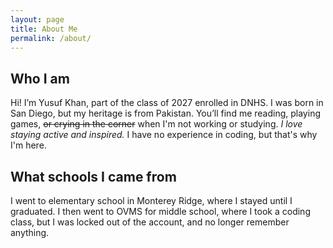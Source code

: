 ```yaml
---
layout: page
title: About Me
permalink: /about/
---
```

## Who I am
Hi! I’m Yusuf Khan, part of the class of 2027 enrolled in DNHS. I was born in San Diego, but my heritage is from Pakistan. You’ll find me reading, playing games, ~~or crying in the corner~~ when I'm not working or studying. *I love staying active and inspired.* I have no experience in coding, but that's why I'm here.

## What schools I came from
I went to elementary school in Monterey Ridge, where I stayed until I graduated. I then went to OVMS for middle school, where I took a coding class, but I was locked out of the account, and no longer remember anything.
<style>
    /* Style the grid container and items */
    .grid-container {
        display: grid;
        grid-template-columns: repeat(auto-fill, minmax(150px, 1fr)); /* Dynamic columns */
        gap: 10px;
        padding: 20px; /* Add some padding around the grid */
        justify-content: center; /* Center the grid items horizontally */
    }
    .grid-item {
        text-align: center;
        padding: 20px;
        background-color: lightblue; /* Light blue bubble background */
        border-radius: 15px; /* Create rounded corners for bubble effect */
        box-shadow: 0 4px 8px rgba(0, 0, 0, 0.1); /* Add slight shadow for depth */
    }
    .grid-item img {
        width: 120%; /* Slightly larger flags */
        height: 150px; /* Increase height for larger size */
        object-fit: contain; /* Ensure the image fits within the fixed height */
        display: block; /* Make sure image is block-level for proper centering */
        margin: 0 auto; /* Center the image horizontally */
    }
    .grid-item p {
        margin: 5px 0; /* Add some margin for spacing */
    }
</style>

<!-- This grid_container class is for the CSS styling, the id is for JavaScript connection -->
<div class="grid-container" id="grid_container">
    <!-- content will be added here by JavaScript -->
</div>

<script>
    // 1. Make a connection to the HTML container defined in the HTML div
    var container = document.getElementById("grid_container"); // This container connects to the HTML div

    // 2. Define a JavaScript object for our http source and our data rows for the Living in the World grid
    var http_source = "https://upload.wikimedia.org/wikipedia/commons/";
    var living_in_the_world = [
        {"flag": "0/01/Flag_of_California.svg", "greeting": "Hey", "description": "California - Lived here my whole life"},
        {"flag": "3/32/Flag_of_Pakistan.svg", "greeting": "Salaam", "description": "Pakistan - I occasionally visit"},
    ]; 
    
    // 3a. Build grid items inside of our container for each row of data
    for (const location of living_in_the_world) {
        // Create a "div" with "class grid-item" for each row
        var gridItem = document.createElement("div");
        gridItem.className = "grid-item";  // This class name connects the gridItem to the CSS style elements
        // Add "img" HTML tag for the flag
        var img = document.createElement("img");
        img.src = http_source + location.flag; // concatenate the source and flag
        img.alt = location.flag + " Flag"; // add alt text for accessibility

        // Add "p" HTML tag for the description
        var description = document.createElement("p");
        description.textContent = location.description; // extract the description

        // Add "p" HTML tag for the greeting
        var greeting = document.createElement("p");
        greeting.textContent = location.greeting;  // extract the greeting

        // Append img and p HTML tags to the grid item DIV
        gridItem.appendChild(img);
        gridItem.appendChild(description);
        gridItem.appendChild(greeting);

        // Append the grid item DIV to the container DIV
        container.appendChild(gridItem);
    }
</script>
